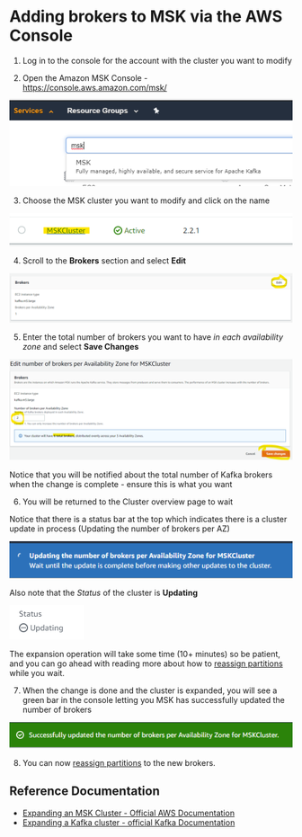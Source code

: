 # Adding brokers to MSK via the AWS Console

1. Log in to the console for the account with the cluster you want to modify

1. Open the Amazon MSK Console - https://console.aws.amazon.com/msk/

![img](/_media/modules/addingbrokers/mskconsoleclick.png)

3. Choose the MSK cluster you want to modify and click on the name

![img](/_media/modules/addingbrokers/mskclickcluster.png)

4. Scroll to the **Brokers** section and select **Edit**

![img](/_media/modules/addingbrokers/mskclusteredit.png)

5. Enter the total number of brokers you want to have *in each availability zone* and select **Save Changes**

![img](/_media/modules/addingbrokers/mskeditbrokernum.png)

Notice that you will be notified about the total number of Kafka brokers when the change is complete - ensure this is what you want

6. You will be returned to the Cluster overview page to wait

Notice that there is a status bar at the top which indicates there is a cluster update in process (Updating the number of brokers per AZ)

![img](/_media/modules/addingbrokers/mskupdatebar.png)


Also note that the *Status* of the cluster is **Updating**

![img](/_media/modules/addingbrokers/mskstatusupdating.png)

The expansion operation will take some time (10+ minutes) so be patient, and you can go ahead with reading more about how to [reassign partitions](/modules/addingbrokers/reassignpartitions.md) while you wait.

7. When the change is done and the cluster is expanded, you will see a green bar in the console letting you MSK has successfully updated the number of brokers

![img](/_media/modules/addingbrokers/mskdonechange.png)

8. You can now [reassign partitions](/modules/addingbrokers/reassignpartitions.md) to the new brokers.



## Reference Documentation

* [Expanding an MSK Cluster - Official AWS Documentation](https://docs.aws.amazon.com/msk/latest/developerguide/bestpractices.html)
* [Expanding a Kafka cluster - official Kafka Documentation](https://kafka.apache.org/documentation/#basic_ops_cluster_expansion)